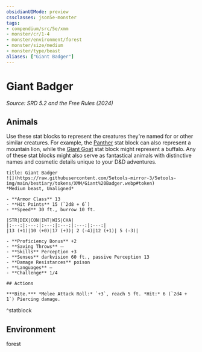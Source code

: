 ```yaml
---
obsidianUIMode: preview
cssclasses: json5e-monster
tags:
- compendium/src/5e/xmm
- monster/cr/1-4
- monster/environment/forest
- monster/size/medium
- monster/type/beast
aliases: ["Giant Badger"]
---
```

# Giant Badger
*Source: SRD 5.2 and the Free Rules (2024)*  

## Animals

Use these stat blocks to represent the creatures they're named for or other similar creatures. For example, the [Panther](compendium/bestiary/beast/panther-xmm.md) stat block can also represent a mountain lion, while the [Giant Goat](compendium/bestiary/beast/giant-goat-xmm.md) stat block might represent a buffalo. Any of these stat blocks might also serve as fantastical animals with distinctive names and cosmetic details unique to your D&D adventures.

```ad-statblock
title: Giant Badger
![](https://raw.githubusercontent.com/5etools-mirror-3/5etools-img/main/bestiary/tokens/XMM/Giant%20Badger.webp#token)
*Medium beast, Unaligned*

- **Armor Class** 13
- **Hit Points** 15 (`2d8 + 6`)
- **Speed** 30 ft., burrow 10 ft.

|STR|DEX|CON|INT|WIS|CHA|
|:---:|:---:|:---:|:---:|:---:|:---:|
|13 (+1)|10 (+0)|17 (+3)| 2 (-4)|12 (+1)| 5 (-3)|

- **Proficiency Bonus** +2
- **Saving Throws** ⏤
- **Skills** Perception +3
- **Senses** darkvision 60 ft., passive Perception 13
- **Damage Resistances** poison
- **Languages** —
- **Challenge** 1/4

## Actions

***Bite.*** *Melee Attack Roll:* `+3`, reach 5 ft. *Hit:* 6 (`2d4 + 1`) Piercing damage.
```
^statblock

## Environment

forest